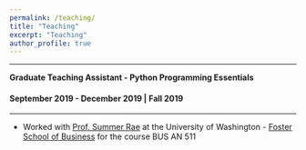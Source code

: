 ```yaml
---
permalink: /teaching/
title: "Teaching"
excerpt: "Teaching"
author_profile: true
---
```


-----
**Graduate Teaching Assistant - Python Programming Essentials**
#### September 2019 - December 2019 | Fall 2019

-----
*	Worked with [Prof. Summer Rae](https://www.linkedin.com/in/summerela/) at the University of Washington - [Foster School of Business](https://foster.uw.edu/) for the course BUS AN 511
